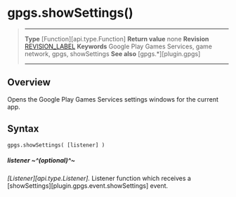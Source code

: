 # gpgs.showSettings()

> --------------------- ------------------------------------------------------------------------------------------
> __Type__              [Function][api.type.Function]
> __Return value__      none
> __Revision__          [REVISION_LABEL](REVISION_URL)
> __Keywords__          Google Play Games Services, game network, gpgs, showSettings
> __See also__          [gpgs.*][plugin.gpgs]
> --------------------- ------------------------------------------------------------------------------------------

## Overview

Opens the Google&nbsp;Play&nbsp;Games&nbsp;Services settings windows for the current app.

## Syntax

	gpgs.showSettings( [listener] )
	
##### listener ~^(optional)^~
_[Listener][api.type.Listener]._ Listener function which receives a [showSettings][plugin.gpgs.event.showSettings] event.
